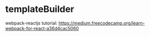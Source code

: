 # templateBuilder

webpack-reactjs tutorial:
https://medium.freecodecamp.org/learn-webpack-for-react-a36d4cac5060



